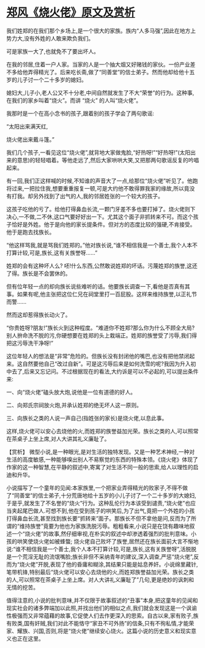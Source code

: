 # [郑风《烧火佬》原文及赏析](https://www.vrrw.net/wx/15005.html)

我们姓郑的在我们那个乡场上,是一个很大的家族。族内“人多马强”,因此在地方上势力大,没有外姓的人敢来欺负我们。

可是家族一大了,也就免不了要出坏人。

在我的邻居,住着一户人家。当家的人是一个抽大烟又好赌钱的家伙。一份产业差不多给他弄得精光了。后来吃长斋,做了“同善堂”的信士弟子。然而他却给他十五岁的儿子讨一个二十多岁的媳妇。

媳妇大,儿子小,老人公又不十分老,中间自然就发生了不大“荣誉”的行为。这种事,在我们的家乡叫着“烧火”。而讲 “烧火” 的人叫“烧火佬”。

我那时是一个在高小念书的孩子,跟着别的孩子学会了两句歌谣:

“太阳出来满天红,

烧火佬出来戴斗篷。”

我们几个孩子,一看见这位“烧火佬”,就背地大家做鬼脸,“好热呀!”“好热呀!”(太阳出来的意思)的轻轻唱着。等他走远了,然后大家哄哄大笑,又把那两句歌谣反复的吟唱起来。

有一回,我们正这样喊的时候,不知谁的声音大了一点,给那位“烧火佬”听见了。他跑将过来,一把拉住我,想要重重报复一顿,可是大约他不敢得罪我家的缘故,所以竟没有打我。却另外找到了出气的人,我的邻居姓张的一个较大的孩子。

这孩子吃他的亏了。给他打得鼻血长流,一颗门牙差不多也要打掉了。烧火佬则下决心,一不做,二不休,这口气要好好出一下。尤其这个面子非抓转来不可。而这个孩子恰好是外姓。他于是向他的家长提条件。但对方的态度比较的强硬,不肯接受。他于是跑去找族长。

“他这样骂我,就是骂我们姓郑的。”他对族长说,“谁不相信我是一个善士,我个人本不打算计较,可是,族长,这有关族誉呀……”

姓郑的会有这种坏人么? 呸!什么东西,公然敢说姓郑的坏话。污蔑姓郑的族誉,这还了得。族长是不会罢休的。

但有位年轻一点的却向族长说些难听的话。他要族长调查一下,看他是否真有其事。如果有呢,他主张把这位仁兄在祠堂里打一百屁股。这样来维持族誉,以正礼节而警……

然而这却惹得族长动火了。

“你贵姓呀?朋友!”族长火到这种程度。“难道你不姓郑?那么你为什么不顾全大局?别人拚命洗不脱的污,你硬想要在姓郑的头上栽端正。姓郑的族誉受了污辱,我们得把这污辱洗干净呀!”

这位年轻人的想法是“非常”危险的。但族长没有封闭他的嘴巴,也没有把他禁闭起来。这自然要他自己“改过自新”。可是这污辱后来是如何洗雪的呢?我因为升入初中去了,后来又忘记问。不过根据现在的看法,大约诉是可以不必起的,可以提出条件来:

一、向“烧火佬”磕头放大炮,说他是一位有道德的好人。

二、向郑氏宗祠放火炮,并承认姓郑的绝无坏人这一原则。

三、向族长之类的人说一声自己(指姓张的家长)是烧火佬,以息此事。

这样,烧火佬可以安心去烧他的火,而姓郑的族誉益加光荣。族长之类的人,可以照常在茶桌子上坐上席,对人大讲其礼义廉耻了。



【赏析】 微型小说,是一种眼光,是对生活的独特发现。又是一种艺术神经,一种对生活的高度敏感,一种能够嗅出别人不易察觉的东西的特殊本领。《烧火佬》体现了作家的这一种智慧,在平静的叙述中,寄寓了对生活不同一般的思索,给人以理性的启迪和升华。

小说描写了一个童年的见闻:本家族里,一个把家业弄得精光的败家子,不得不做了“同善堂”的信士弟子,十分荒唐地给十五岁的小儿子讨了一个二十多岁的大媳妇,于是乎,就发生了不名誉的“烧火”行为。这种乱伦行为本该受到谴责,“烧火佬”也应当夹起尾巴做人.可想不到,他在受到孩子的哄笑后,为了出气,竟把一个外姓的小孩打得鼻血长流,甚至找到族长要“抓转来”面子。那族长不但不拿他是问,反而为了所谓的“维持族誉”竟要为他也为家族洗脱污辱。粗粗看来,小说只是在饶有趣味地叙述一个“烧火佬”的故事,然仔细审视,在朴实的叙述中却渗透着强烈的批判意味。小孩的哄笑使烧火佬如被蜂螫; 烧火佬自己败坏了族誉,居然还在族长面前大言不惭地说:“谁不相信我是一个善士,我个人本不打算计较,可是,族长,这有关族誉呀”,活脱脱是一个荒淫无耻的流氓嘴脸;族长非但不采纳青年的建议,深入调查,严惩“烧火佬”,反而为“烧火佬”开脱,表现了他的昏庸和糊涂,其结果只能是姑息养奸。小说绵里藏针,笔带机锋,特别最后“烧火佬可以安心去烧他的火,而姓郑族誉益加光荣。族长之类的人,可以照常在茶桌子上坐上席。对人大讲礼义廉耻了”几句,更是绝妙的讽刺和无情的挖苦。

值得注意的,小说的批判意味,并不仅限于故事叙述的“丑事”本身,把这童年的见闻和现实社会的诸多弊端加以此照,并找出他们的相似之点,我们就会发现这是一个讽谕性极强而又非常蕴藉的故事,它促使人们去作更深入的思索。自古以来,家有败子,族有败类,国有奸贼,我们对此不能恪守“家丑不可外扬”的信条,只有不徇私情,才能荣家、耀族、兴国,否则,将是“烧火佬”继续安心烧火。这篇小说的历史意义和现实意义也正在这里。

